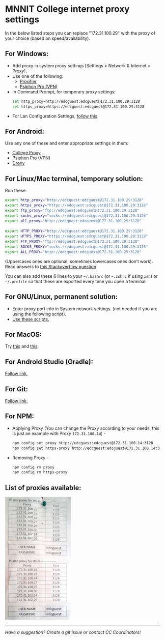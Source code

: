# MNNIT College internet proxy settings

In the below listed steps you can replace "172.31.100.29" with the proxy of your choice (based on speed/availability).

## For Windows:

- Add proxy in system proxy settings [Settings > Network & Internet > Proxy].
- Use one of the following:
    - [Proxifier](https://www.proxifier.com/)
    - [Psiphon Pro (VPN)](https://psiphon.ca/)
- In Command Prompt, for temporary proxy settings:
    ```bash
    set http_proxy=http://edcguest:edcguest@172.31.100.29:3128
    set https_proxy=https://edcguest:edcguest@172.31.100.29:3128
    ```
- For Lan Configuration Settings, [follow this](lan/README.md).

## For Android:

Use any one of these and enter appropriate settings in them:

- [College Proxy](https://play.google.com/store/apps/details?id=com.cell47.College_Proxy&hl=en_IN&gl=US)
- [Psiphon Pro (VPN)](https://psiphon.ca/)
- [Drony](https://play.google.com/store/apps/details?id=org.sandrob.drony&hl=en_IN&gl=US)

## For Linux/Mac terminal, temporary solution:

Run these:

```bash
export http_proxy="http://edcguest:edcguest@172.31.100.29:3128"
export https_proxy="https://edcguest:edcguest@172.31.100.29:3128"
export ftp_proxy="ftp://edcguest:edcguest@172.31.100.29:3128"
export socks_proxy="socks://edcguest:edcguest@172.31.100.29:3128"
export all_proxy="http://edcguest:edcguest@172.31.100.29:3128"

export HTTP_PROXY="http://edcguest:edcguest@172.31.100.29:3128"
export HTTPS_PROXY="https://edcguest:edcguest@172.31.100.29:3128"
export FTP_PROXY="ftp://edcguest:edcguest@172.31.100.29:3128"
export SOCKS_PROXY="socks://edcguest:edcguest@172.31.100.29:3128"
export ALL_PROXY="http://edcguest:edcguest@172.31.100.29:3128"
```

(Uppercases ones are optional, sometimes lowercases ones don't work). Read answers to [this Stackoverflow question](https://unix.stackexchange.com/questions/212894/whats-the-right-format-for-the-http-proxy-environment-variable-caps-or-no-ca).

You can also add these 6 lines to your `~/.bashrc` (or `~.zshrc` if using `zsh`) or `~/.profile` so that these are exported every time you open a terminal.

## For GNU/Linux, permanent solution:

- Enter proxy port info in System network settings. (not needed if you are using the following script).
- [Use these scripts.](linux-proxy)

## For MacOS:

Try [this](https://support.apple.com/en-in/guide/mac-help/mchlp2591/mac) and [this](https://support.apple.com/en-in/guide/safari/ibrw1053/mac).

## For Android Studio (Gradle):

[Follow link.](https://developer.android.com/studio/intro/studio-config?fbclid=IwAR0AfsH_nW9CUVs4knWtDnvTsdcvXEw4zCquF5AGGQLVxH7xfqomn5EqY0I#proxy)

## For Git:

[Follow link.](https://gist.github.com/evantoli/f8c23a37eb3558ab8765)

## For NPM:
* Applying Proxy (You can change the Proxy according to your needs, this is just an example with Proxy `172.31.100.14`) -
 
    ```bash
    npm config set proxy http://edcguest:edcguest@172.31.100.14:3128
    npm config set https-proxy http://edcguest:edcguest@172.31.100.14:3128
    ```
* Removing Proxy - 

    ```bash
    npm config rm proxy
    npm config rm https-proxy
    ```
    
## List of proxies available:

<a href="Proxies-2022.jpg"><img src="Proxies-2022.jpg"  alt="List of proxies available" height="400"/></a>

<hr>

*Have a suggestion? Create a git issue or contact CC Coordinators!*
